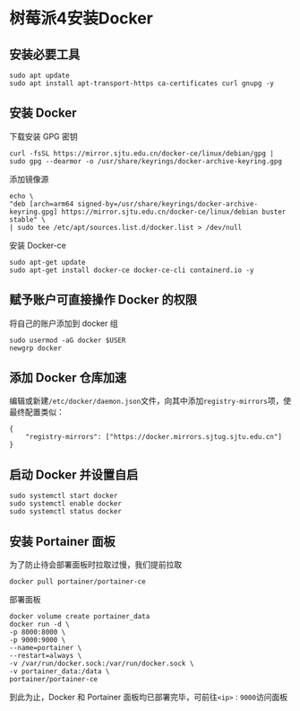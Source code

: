 # 树莓派4安装Docker


<!--more-->

## 安装必要工具

```shell
sudo apt update
sudo apt install apt-transport-https ca-certificates curl gnupg -y
```

## 安装 Docker

下载安装 GPG 密钥

```shell
curl -fsSL https://mirror.sjtu.edu.cn/docker-ce/linux/debian/gpg | sudo gpg --dearmor -o /usr/share/keyrings/docker-archive-keyring.gpg
```

添加镜像源

```shell
echo \
"deb [arch=arm64 signed-by=/usr/share/keyrings/docker-archive-keyring.gpg] https://mirror.sjtu.edu.cn/docker-ce/linux/debian buster stable" \
| sudo tee /etc/apt/sources.list.d/docker.list > /dev/null
```

安装 Docker-ce

```shell
sudo apt-get update
sudo apt-get install docker-ce docker-ce-cli containerd.io -y
```

## 赋予账户可直接操作 Docker 的权限

将自己的账户添加到 docker 组

```shell
sudo usermod -aG docker $USER
newgrp docker
```

## 添加 Docker 仓库加速

编辑或新建`/etc/docker/daemon.json`文件，向其中添加`registry-mirrors`项，使最终配置类似：

```shell
{
    "registry-mirrors": ["https://docker.mirrors.sjtug.sjtu.edu.cn"]
}
```

## 启动 Docker 并设置自启

```shell
sudo systemctl start docker
sudo systemctl enable docker
sudo systemctl status docker
```

## 安装 Portainer 面板

为了防止待会部署面板时拉取过慢，我们提前拉取

```shell
docker pull portainer/portainer-ce
```

部署面板

```shell
docker volume create portainer_data
docker run -d \
-p 8000:8000 \
-p 9000:9000 \
--name=portainer \
--restart=always \
-v /var/run/docker.sock:/var/run/docker.sock \
-v portainer_data:/data \
portainer/portainer-ce
```

到此为止，Docker 和 Portainer 面板均已部署完毕，可前往`<ip>：9000`访问面板

